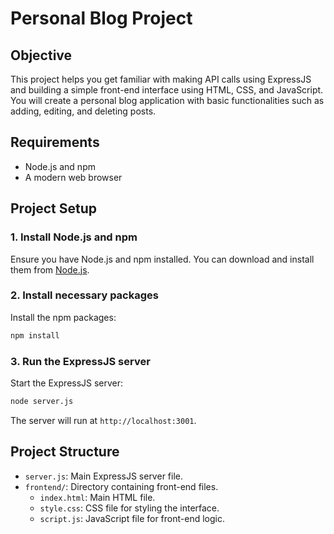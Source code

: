 # Personal Blog Project

## Objective
This project helps you get familiar with making API calls using ExpressJS and building a simple front-end interface using HTML, CSS, and JavaScript. You will create a personal blog application with basic functionalities such as adding, editing, and deleting posts.

## Requirements

- Node.js and npm
- A modern web browser

## Project Setup

### 1. Install Node.js and npm

Ensure you have Node.js and npm installed. You can download and install them from [Node.js](https://nodejs.org/).

### 2. Install necessary packages

Install the npm packages:

```bash
npm install
```

### 3. Run the ExpressJS server

Start the ExpressJS server:

```bash
node server.js
```

The server will run at `http://localhost:3001`.

## Project Structure

- `server.js`: Main ExpressJS server file.
- `frontend/`: Directory containing front-end files.
  - `index.html`: Main HTML file.
  - `style.css`: CSS file for styling the interface.
  - `script.js`: JavaScript file for front-end logic.